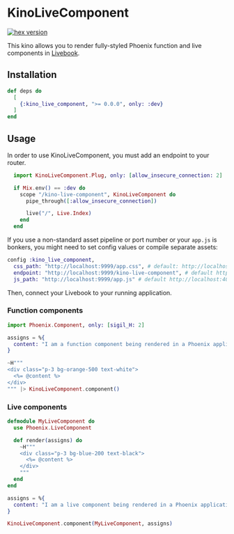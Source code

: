 # KinoLiveComponent

[![hex version](https://img.shields.io/hexpm/v/kino_live_component.svg)](https://hex.pm/packages/kino_live_component)

This kino allows you to render fully-styled Phoenix function and live components in [Livebook](https://livebook.dev).

## Installation

```elixir
def deps do
  [
    {:kino_live_component, ">= 0.0.0", only: :dev}
  ]
end
```

## Usage

In order to use KinoLiveComponent, you must add an endpoint to your router.

```elixir
  import KinoLiveComponent.Plug, only: [allow_insecure_connection: 2]

  if Mix.env() == :dev do
    scope "/kino-live-component", KinoLiveComponent do
      pipe_through([:allow_insecure_connection])

      live("/", Live.Index)
    end
  end
```

If you use a non-standard asset pipeline or port number or your `app.js` is bonkers, you might need to set config values or compile separate assets:

```elixir
config :kino_live_component,
  css_path: "http://localhost:9999/app.css", # default: http://localhost:4000/assets/app.css
  endpoint: "http://localhost:9999/kino-live-component", # default http://localhost:4000/kino-live-component
  js_path: "http://localhost:9999/app.js" # default http://localhost:4000/assets/app.js
```

Then, connect your Livebook to your running application.

### Function components

```elixir
import Phoenix.Component, only: [sigil_H: 2]

assigns = %{
  content: "I am a function component being rendered in a Phoenix application."
}

~H"""
<div class="p-3 bg-orange-500 text-white">
  <%= @content %>
</div>
""" |> KinoLiveComponent.component()
```

### Live components

```elixir
defmodule MyLiveComponent do
  use Phoenix.LiveComponent

  def render(assigns) do
    ~H"""
    <div class="p-3 bg-blue-200 text-black">
      <%= @content %>
    </div>
    """
  end
end

assigns = %{
  content: "I am a live component being rendered in a Phoenix application."
}

KinoLiveComponent.component(MyLiveComponent, assigns)
```